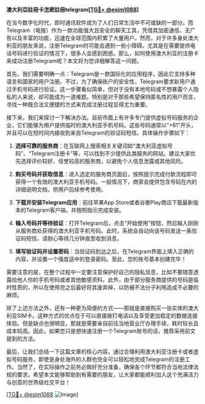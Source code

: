 **澳大利亞註冊卡怎麽註冊telegram[[TG💪+ @esim1088](https://t.me/s/esim1088)]**

在当今数字化时代，即时通讯软件成为了人们日常生活中不可或缺的一部分。而Telegram（电报）作为一款功能强大且安全的聊天工具，凭借其加密通信、无广告以及丰富的功能，迅速在全球范围内积累了大量用户。然而，对于许多身处澳大利亚的朋友来说，注册Telegram时可能会遇到一些小障碍。尤其是在需要提供电话号码进行验证的情况下，很多人会感到困惑。那么，如何使用澳大利亚的注册卡来成功注册Telegram呢？本文将为您详细解答这一问题。

首先，我们需要明确一点：Telegram是一款国际化的应用程序，因此它支持多种语言和国家的用户注册。不过，为了确保账户的安全性，Telegram要求新用户通过手机号码进行验证。这一步骤看似简单，但对于没有本地号码或不想暴露个人隐私的人来说，却可能成为一道难题。特别是对于那些希望保持匿名性的用户而言，寻找一种既合法又便捷的方式来完成注册过程显得尤为重要。

接下来，我们来探讨一下解决办法。目前市面上有许多专门提供虚拟号码服务的企业，它们能够为用户提供临时的澳大利亚手机号码。这些号码通常以“+61”开头，并且可以在短时间内接收到来自Telegram的验证码短信。具体操作步骤如下：

1. **选择可靠的服务商**：在互联网上搜索相关关键词如“澳大利亚虚拟号码”、“Telegram注册卡”等，可以找到不少提供此类服务的网站。建议大家优先选择评价较好、信誉较高的服务商，以避免个人信息泄露或其他风险。
   
2. **购买号码并获取信息**：进入选定的服务商页面后，按照提示完成付款流程即可获得一个有效的澳大利亚手机号码。一般情况下，商家会提供包含号码在内的详细说明文档，供用户后续参考使用。

3. **下载并安装Telegram应用**：前往苹果App Store或者谷歌Play商店下载最新版本的Telegram客户端，并按照指示完成安装。

4. **输入号码并等待验证**：打开Telegram后，点击“开始使用”按钮，然后输入刚刚从服务商处获得的澳大利亚手机号码。此时，系统会自动向该号码发送一条验证码短信，请耐心等待几分钟直至收到消息。

5. **填写验证码并设置密码**：当验证码到达之后，在Telegram界面上填入正确的内容，并设置一个强度适中的登录密码。至此，您的账号基本创建完毕！

需要注意的是，在整个过程中一定要注意保护好自己的隐私信息，比如不要随意透露给他人你的手机号码或者其他敏感资料。此外，由于部分服务商提供的号码是临时性质的，所以在使用完之后最好将其废弃掉，以防被不法分子利用造成不必要的麻烦。

除了上述方法之外，还有一种更为简便的方式——那就是直接购买一张实体的澳大利亚SIM卡。这种方式的优点在于可以直接拨打电话以及享受更加稳定的数据连接体验。但是缺点也很明显，那就是需要亲自前往当地营业厅办理手续，耗时较长且成本较高。因此，如果您只是想快速注册一个Telegram账号的话，推荐采用前文提到的方法。

最后，让我们总结一下这篇文章的核心内容。通过合理利用澳大利亚注册卡或者虚拟号码服务，即使是身处海外的人群也完全可以轻松地完成Telegram的注册工作。当然了，在实际操作之前务必做好充分准备，确保各个环节都符合当地法律法规的要求。希望本文能够帮助到有需要的朋友，让大家都能顺利加入这个充满活力与创意的世界级社交平台！

[[TG💪+ @esim1088](https://t.me/s/esim1088) ![Image](https://i.postimg.cc/4NQfJmqS/Snipaste-2025-05-13-00-14-12.png)]